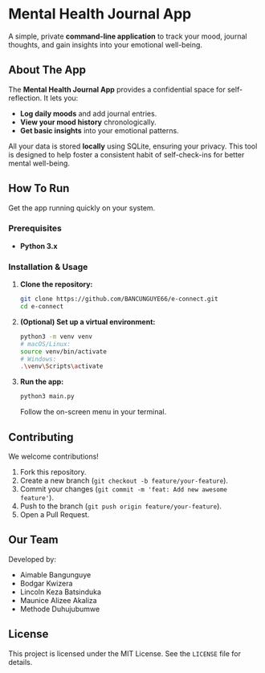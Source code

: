 # Mental Health Journal App

A simple, private **command-line application** to track your mood, journal thoughts, and gain insights into your emotional well-being.


## About The App

The **Mental Health Journal App** provides a confidential space for self-reflection. It lets you:

  * **Log daily moods** and add journal entries.
  * **View your mood history** chronologically.
  * **Get basic insights** into your emotional patterns.

All your data is stored **locally** using SQLite, ensuring your privacy. This tool is designed to help foster a consistent habit of self-check-ins for better mental well-being.


## How To Run

Get the app running quickly on your system.

### Prerequisites

  * **Python 3.x**

### Installation & Usage

1.  **Clone the repository:**

    ```bash
    git clone https://github.com/BANCUNGUYE66/e-connect.git
    cd e-connect
    ```

2.  **(Optional) Set up a virtual environment:**

    ```bash
    python3 -m venv venv
    # macOS/Linux:
    source venv/bin/activate
    # Windows:
    .\venv\Scripts\activate
    ```

3.  **Run the app:**

    ```bash
    python3 main.py
    ```

    Follow the on-screen menu in your terminal.


## Contributing

We welcome contributions\!

1.  Fork this repository.
2.  Create a new branch (`git checkout -b feature/your-feature`).
3.  Commit your changes (`git commit -m 'feat: Add new awesome feature'`).
4.  Push to the branch (`git push origin feature/your-feature`).
5.  Open a Pull Request.


## Our Team

Developed by:

  * Aimable Bangunguye
  * Bodgar Kwizera
  * Lincoln Keza Batsinduka
  * Maunice Alizee Akaliza
  * Methode Duhujubumwe


## License

This project is licensed under the MIT License. See the `LICENSE` file for details.
